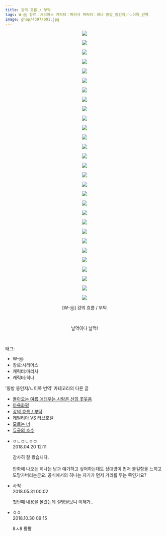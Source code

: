 ```yaml
---
title: 강의 흐름 / 부탁
tags: W-⑱ 장르：시리어스 캐릭터：마리사 캐릭터：히나 동방_동인지／ㄴ이쪽_번역
image: ghap/4307/001.jpg
---
```

<div class="article">
<p style="text-align: center; clear: none; float: none;"><img src="{{ site.nasurl }}/ghap/4307/001.jpg"/></p>
<p style="text-align: center; clear: none; float: none;"><img src="{{ site.nasurl }}/ghap/4307/002.jpg"/></p>
<p style="text-align: center; clear: none; float: none;"><img src="{{ site.nasurl }}/ghap/4307/003.jpg"/></p>
<p style="text-align: center; clear: none; float: none;"><img src="{{ site.nasurl }}/ghap/4307/004.jpg"/></p>
<p style="text-align: center; clear: none; float: none;"><img src="{{ site.nasurl }}/ghap/4307/005.jpg"/></p>
<p style="text-align: center; clear: none; float: none;"><img src="{{ site.nasurl }}/ghap/4307/006.jpg"/></p>
<p style="text-align: center; clear: none; float: none;"><img src="{{ site.nasurl }}/ghap/4307/007.jpg"/></p>
<p style="text-align: center; clear: none; float: none;"><img src="{{ site.nasurl }}/ghap/4307/008.jpg"/></p>
<p style="text-align: center; clear: none; float: none;"><img src="{{ site.nasurl }}/ghap/4307/009.jpg"/></p>
<p style="text-align: center; clear: none; float: none;"><img src="{{ site.nasurl }}/ghap/4307/010.jpg"/></p>
<p style="text-align: center; clear: none; float: none;"><img src="{{ site.nasurl }}/ghap/4307/011.jpg"/></p>
<p style="text-align: center; clear: none; float: none;"><img src="{{ site.nasurl }}/ghap/4307/012.jpg"/></p>
<p style="text-align: center; clear: none; float: none;"><img src="{{ site.nasurl }}/ghap/4307/013.jpg"/></p>
<p style="text-align: center; clear: none; float: none;"><img src="{{ site.nasurl }}/ghap/4307/014.jpg"/></p>
<p style="text-align: center; clear: none; float: none;"><img src="{{ site.nasurl }}/ghap/4307/015.jpg"/></p>
<p style="text-align: center; clear: none; float: none;"><img src="{{ site.nasurl }}/ghap/4307/016.jpg"/></p>
<p style="text-align: center; clear: none; float: none;"><img src="{{ site.nasurl }}/ghap/4307/017.jpg"/></p>
<p style="text-align: center; clear: none; float: none;"><img src="{{ site.nasurl }}/ghap/4307/018.jpg"/></p>
<p style="text-align: center; clear: none; float: none;"><img src="{{ site.nasurl }}/ghap/4307/019.jpg"/></p>
<p style="text-align: center; clear: none; float: none;"><img src="{{ site.nasurl }}/ghap/4307/020.jpg"/></p>
<p style="text-align: center; clear: none; float: none;"><img src="{{ site.nasurl }}/ghap/4307/021.jpg"/></p>
<p style="text-align: center; clear: none; float: none;"><img src="{{ site.nasurl }}/ghap/4307/022.jpg"/></p>
<p style="text-align: center; clear: none; float: none;"><img src="{{ site.nasurl }}/ghap/4307/023.jpg"/></p>
<p style="text-align: center; clear: none; float: none;"><img src="{{ site.nasurl }}/ghap/4307/024.jpg"/></p>
<p style="text-align: center; clear: none; float: none;"><img src="{{ site.nasurl }}/ghap/4307/025.jpg"/></p>
<p style="text-align: center; clear: none; float: none;"><img src="{{ site.nasurl }}/ghap/4307/026.jpg"/></p>
<p style="text-align: center; clear: none; float: none;"><img src="{{ site.nasurl }}/ghap/4307/027.jpg"/></p>
<p style="text-align: center; clear: none; float: none;"><img src="{{ site.nasurl }}/ghap/4307/028.jpg"/></p>
<p style="text-align: center; clear: none; float: none;"><img src="{{ site.nasurl }}/ghap/4307/029.jpg"/></p>
<p style="text-align: center; clear: none; float: none;">[W-⑱] 강의 흐름 / 부탁</p>
<p style="text-align: center; clear: none; float: none;"><br/></p>
<p style="text-align: center; clear: none; float: none;">날먹이다 날먹!</p>
<p><br/></p>
</div><div class="tagTrail">
<p>태그: </p>
<ul>
<li>W-⑱</li>
<li>장르:시리어스</li>
<li>캐릭터:마리사</li>
<li>캐릭터:히나</li>
</ul>
</div><div class="another">
<p>'동방 동인지/ㄴ이쪽 번역' 카테고리의 다른 글</p>
<ul>
<li><a href="/2018-04-22-ghap_4320">돌아오는 여름 애태우는 사랑은 신의 꽃웃음</a></li>
<li><a href="/2018-04-21-ghap_4319">아욕화평</a></li>
<li><a href="/2018-04-20-ghap_4307">강의 흐름 / 부탁</a></li>
<li><a href="/2018-04-18-ghap_4306">레밀리아 VS 러브호텔</a></li>
<li><a href="/2018-04-17-ghap_4293">모르는 너</a></li>
<li><a href="/2018-04-16-ghap_4290">듀공의 호수</a></li>
</ul>
</div><div class="cb_module cb_fluid">
<div class="cb_wrt cb_profile">
<div class="comment">
<ul>
<li class="cb_thumb_off" id="comment15242082">
<div class="cb_comment_area">
<div class="cb_info_area">
<div class="cb_section">
<span class="cb_nick_name">ㅇㄴㅁㄴㅇㅁ</span>
</div>
<div class="cb_section">
<span class="cb_date">2018.04.20 12:11 </span>
</div>
</div>
<div class="cb_dsc_comment">
<p class="cb_dsc">
											감사히 잘 봤습니다.<br/>
<br/>
만화에 나오는 히나는 남과 얘기하고 싶어하는데도 상대방이 먼저 불길함을 느끼고 도망가버리는군요. 공식에서의 히나는 자기가 먼저 거리를 두는 쪽인가요?
										</p>
</div>
</div></li>
<li class="cb_thumb_off" id="comment15264321">
<div class="cb_comment_area">
<div class="cb_info_area">
<div class="cb_section">
<span class="cb_nick_name">사적</span>
</div>
<div class="cb_section">
<span class="cb_date">2018.05.31 00:02 </span>
</div>
</div>
<div class="cb_dsc_comment">
<p class="cb_dsc">
											첫번째 내용을 몰랐는데 설명을보니 이해가..
										</p>
</div>
</div></li>
<li class="cb_thumb_off" id="comment15364937">
<div class="cb_comment_area">
<div class="cb_info_area">
<div class="cb_section">
<span class="cb_nick_name">ㅇㅇ</span>
</div>
<div class="cb_section">
<span class="cb_date">2018.10.30 09:15 </span>
</div>
</div>
<div class="cb_dsc_comment">
<p class="cb_dsc">
											8ㅅ8 팡팡
										</p>
</div>
</div></li>
</ul>
</div>
</div><!-- commentList close -->
</div>